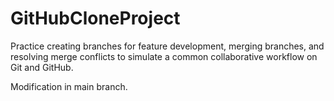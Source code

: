 # GitHubCloneProject
Practice creating branches for feature development, merging branches, and resolving merge conflicts to simulate a common collaborative workflow on Git and GitHub.

Modification in main branch.
